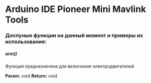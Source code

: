 
# Arduino IDE Pioneer Mini Mavlink Tools

### **Доспуные функции на данный момент и примеры их использования:**

##### arm()

Функция предназначена для включения электродвигателей

**Param:**
void
**Return:**
void